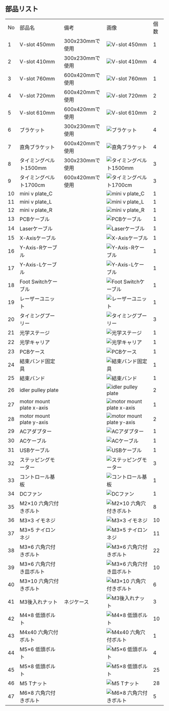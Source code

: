 ## 部品リスト
<table class="packing-list">
<tbody>
<tr>
<td>No</td>
<td>部品名</td>
<td>備考</td>
<td class="packing-img">画像</td>
<td>個数</td>
</tr>
<tr>
<td>1</td>
<td>V-slot 450mm</td>
<td>300x230mmで使用</td>
<td><img src="./images/13/1.jpg" alt="V-slot 450mm"></td>
<td>1</td>
</tr>
<tr>
<td>2</td>
<td>V-slot 410mm</td>
<td>300x230mmで使用</td>
<td><img src="./images/13/2.jpg" alt="V-slot 410mm"></td>
<td>4</td>
</tr>
<tr>
<td>3</td>
<td>V-slot 760mm</td>
<td>600x420mmで使用</td>
<td><img src="./images/13/3.jpg" alt="V-slot 760mm"></td>
<td>1</td>
</tr>
<tr>
<td>4</td>
<td>V-slot 720mm</td>
<td>600x420mmで使用</td>
<td><img src="./images/13/4.jpg" alt="V-slot 720mm"></td>
<td>2</td>
</tr>
<tr>
<td>5</td>
<td>V-slot 610mm</td>
<td>600x420mmで使用</td>
<td><img src="./images/13/4.jpg" alt="V-slot 610mm"></td>
<td>2</td>
</tr>
<tr>
<td>6</td>
<td>ブラケット</td>
<td>300x230mmで使用</td>
<td><img src="./images/13/6.jpg" alt="ブラケット"></td>
<td>4</td>
</tr>
<tr>
<td>7</td>
<td>直角ブラケット</td>
<td>600x420mmで使用</td>
<td><img src="./images/13/7.jpg" alt="直角ブラケット"></td>
<td>4</td>
</tr>
<tr>
<td>8</td>
<td>タイミングベルト1500mm</td>
<td>300x230mmで使用</td>
<td><img src="./images/13/8.jpg" alt="タイミングベルト1500mm"></td>
<td>3</td>
</tr>
<tr>
<td>9</td>
<td>タイミングベルト1700cm</td>
<td>600x420mmで使用</td>
<td><img src="./images/13/9.jpg" alt="タイミングベルト1700cm"></td>
<td>3</td>
</tr>
<tr>
<td>10</td>
<td>mini v plate_C</td>
<td></td>
<td><img src="./images/13/10.jpg" alt="mini v plate_C"></td>
<td>1</td>
</tr>
<tr>
<td>11</td>
<td>mini v plate_L</td>
<td></td>
<td><img src="./images/13/11.jpg" alt="mini v plate_L"></td>
<td>1</td>
</tr>
<tr>
<td>12</td>
<td>mini v plate_R</td>
<td></td>
<td><img src="./images/13/12.jpg" alt="mini v plate_R"></td>
<td>1</td>
</tr>
<tr>
<td>13</td>
<td>PCBケーブル</td>
<td></td>
<td><img src="./images/13/13.jpg" alt="PCBケーブル"></td>
<td>1</td>
</tr>
<tr>
<td>14</td>
<td>Laserケーブル</td>
<td></td>
<td><img src="./images/13/14.jpg" alt="Laserケーブル"></td>
<td>1</td>
</tr>
<tr>
<td>15</td>
<td>X-Axisケーブル</td>
<td></td>
<td><img src="./images/13/15.jpg" alt="X-Axisケーブル"></td>
<td>1</td>
</tr>
<tr>
<td>16</td>
<td>Y-Axis-Rケーブル</td>
<td></td>
<td><img src="./images/13/16.jpg" alt="Y-Axis-Rケーブル"></td>
<td>1</td>
</tr>
<tr>
<td>17</td>
<td>Y-Axis-Lケーブル</td>
<td></td>
<td><img src="./images/13/17.jpg" alt="Y-Axis-Lケーブル"></td>
<td>1</td>
</tr>
<tr>
<td>18</td>
<td>Foot Switchケーブル</td>
<td></td>
<td><img src="./images/13/18.jpg" alt="Foot Switchケーブル"></td>
<td>1</td>
</tr>
<tr>
<td>19</td>
<td>レーザーユニット</td>
<td></td>
<td><img src="./images/13/19.jpg" alt="レーザーユニット"></td>
<td>1</td>
</tr>
<tr>
<td>20</td>
<td>タイミングプーリー</td>
<td></td>
<td><img src="./images/13/20.jpg" alt="タイミングプーリー"></td>
<td>3</td>
</tr>
<tr>
<td>21</td>
<td>光学ステージ</td>
<td></td>
<td><img src="./images/13/21.jpg" alt="光学ステージ"></td>
<td>1</td>
</tr>
<tr>
<td>22</td>
<td>光学キャリア</td>
<td></td>
<td><img src="./images/13/22.jpg" alt="光学キャリア"></td>
<td>1</td>
</tr>
<tr>
<td>23</td>
<td>PCBケース</td>
<td></td>
<td><img src="./images/13/23.jpg" alt="PCBケース"></td>
<td>1</td>
</tr>
<tr>
<td>24</td>
<td>結束バンド固定具</td>
<td></td>
<td><img src="./images/13/24.jpg" alt="結束バンド固定具"></td>
<td>1</td>
</tr>
<tr>
<td>25</td>
<td>結束バンド</td>
<td></td>
<td><img src="./images/13/25.jpg" alt="結束バンド"></td>
<td>1</td>
</tr>
<tr>
<td>26</td>
<td>idler pulley plate</td>
<td></td>
<td><img src="./images/13/26.jpg" alt="idler pulley plate"></td>
<td>2</td>
</tr>
<tr>
<td>27</td>
<td>motor mount plate x-axis</td>
<td></td>
<td><img src="./images/13/27.jpg" alt="motor mount plate x-axis"></td>
<td>1</td>
</tr>
<tr>
<td>28</td>
<td>motor mount plate y-axis</td>
<td></td>
<td><img src="./images/13/28.jpg" alt="motor mount plate y-axis"></td>
<td>2</td>
</tr>
<tr>
<td>29</td>
<td>ACアダプター</td>
<td></td>
<td><img src="./images/13/29.jpg" alt="ACアダプター"></td>
<td>1</td>
</tr>
<tr>
<td>30</td>
<td>ACケーブル</td>
<td></td>
<td><img src="./images/13/30.jpg" alt="ACケーブル"></td>
<td>1</td>
</tr>
<tr>
<td>31</td>
<td>USBケーブル</td>
<td></td>
<td><img src="./images/13/31.jpg" alt="USBケーブル"></td>
<td>1</td>
</tr>
<tr>
<td>32</td>
<td>ステッピングモーター</td>
<td></td>
<td><img src="./images/13/32.jpg" alt="ステッピングモーター"></td>
<td>3</td>
</tr>
<tr>
<td>33</td>
<td>コントロール基板</td>
<td></td>
<td><img src="./images/13/33.jpg" alt="コントロール基板"></td>
<td>1</td>
</tr>
<tr>
<td>34</td>
<td>DCファン</td>
<td></td>
<td><img src="./images/13/34.jpg" alt="DCファン"></td>
<td>1</td>
</tr>
<tr>
<td>35</td>
<td>M2×10 六角穴付きボルト</td>
<td rowspan="13">ネジケース</td>
<td><img src="./images/13/35.jpg" alt="M2×10 六角穴付きボルト"></td>
<td>8</td>
</tr>
<tr>
<td>36</td>
<td>M3×3 イモネジ</td>
<td><img src="./images/13/36.jpg" alt="M3×3 イモネジ"></td>
<td>10</td>
</tr>
<tr>
<td>37</td>
<td>M3×5 ナイロンネジ</td>
<td><img src="./images/13/37.jpg" alt="M3×5 ナイロンネジ"></td>
<td>11</td>
</tr>
<tr>
<td>38</td>
<td>M3×6 六角穴付きボルト</td>
<td><img src="./images/13/38.jpg" alt="M3×6 六角穴付きボルト"></td>
<td>22</td>
</tr>
<tr>
<td>39</td>
<td>M3×6 六角穴付き皿ボルト</td>
<td><img src="./images/13/39.jpg" alt="M3×6 六角穴付き皿ボルト"></td>
<td>10</td>
</tr>
<tr>
<td>40</td>
<td>M3×10 六角穴付きボルト</td>
<td><img src="./images/13/40.jpg" alt="M3×10 六角穴付きボルト"></td>
<td>6</td>
</tr>
<tr>
<td>41</td>
<td>M3後入れナット</td>
<td><img src="./images/13/41.jpg" alt="M3後入れナット"></td>
<td>3</td>
</tr>
<tr>
<td>42</td>
<td>M4×8 低頭ボルト</td>
<td><img src="./images/13/42.jpg" alt="M4×8 低頭ボルト"></td>
<td>10</td>
</tr>
<tr>
<td>43</td>
<td>M4x40 六角穴付ボルト</td>
<td><img src="./images/13/43.jpg" alt="M4x40 六角穴付ボルト"></td>
<td>1</td>
</tr>
<tr>
<td>44</td>
<td>M5×6 低頭ボルト</td>
<td><img src="./images/13/44.jpg" alt="M5×6 低頭ボルト"></td>
<td>4</td>
</tr>
<tr>
<td>45</td>
<td>M5×8 低頭ボルト</td>
<td><img src="./images/13/45.jpg" alt="M5×8 低頭ボルト"></td>
<td>25</td>
</tr>
<tr>
<td>46</td>
<td>M5 Tナット</td>
<td><img src="./images/13/46.jpg" alt="M5 Tナット"></td>
<td>28</td>
</tr>
<tr>
<td>47</td>
<td>M6×8 六角穴付きボルト</td>
<td><img src="./images/13/47.jpg" alt="M6×8 六角穴付きボルト"></td>
<td>5</td>
</tr>
</tbody>
</table>
